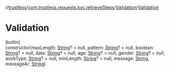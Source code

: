 //[trustless](../../../index.md)/[com.trustless.requests.kyc.retrieveSteps](../index.md)/[Validation](index.md)/[Validation](-validation.md)

# Validation

[kotlin]\
constructor(maxLength: [String](https://kotlinlang.org/api/latest/jvm/stdlib/kotlin/-string/index.html)? = null, pattern: [String](https://kotlinlang.org/api/latest/jvm/stdlib/kotlin/-string/index.html)? = null, boolean: [String](https://kotlinlang.org/api/latest/jvm/stdlib/kotlin/-string/index.html)? = null, date: [String](https://kotlinlang.org/api/latest/jvm/stdlib/kotlin/-string/index.html)? = null, age: [String](https://kotlinlang.org/api/latest/jvm/stdlib/kotlin/-string/index.html)? = null, gender: [String](https://kotlinlang.org/api/latest/jvm/stdlib/kotlin/-string/index.html)? = null, workType: [String](https://kotlinlang.org/api/latest/jvm/stdlib/kotlin/-string/index.html)? = null, minLength: [String](https://kotlinlang.org/api/latest/jvm/stdlib/kotlin/-string/index.html)? = null, message: [String](https://kotlinlang.org/api/latest/jvm/stdlib/kotlin/-string/index.html), messageAr: [String](https://kotlinlang.org/api/latest/jvm/stdlib/kotlin/-string/index.html))
